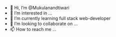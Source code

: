 - 👋 Hi, I’m @Mukulanandtiwari
- 👀 I’m interested in ...
- 🌱 I’m currently learning full stack web-developer
- 💞️ I’m looking to collaborate on ...
- 📫 How to reach me ...

<!---
Mukulanandtiwari/Mukulanandtiwari is a ✨ special ✨ repository because its `README.md` (this file) appears on your GitHub profile.
You can click the Preview link to take a look at your changes.
--->
